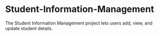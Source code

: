 # Student-Information-Management
The Student Information Management project lets users add, view, and update student details.
